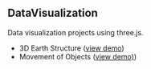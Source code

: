 ## DataVisualization
Data visualization projects using three.js. 
* 3D Earth Structure ([view demo](https://yiic.github.io/my-three.js-projects/earthStructure/earthStructure.html))
* Movement of Objects ([view demo)](https://yiic.github.io/my-three.js-projects/objectMovement/userControlMovement.html)) 
